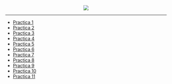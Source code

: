<div align='center'><img src='https://media.giphy.com/media/3o6Zt9HgdghEObIHnO/giphy.gif'>
</div>

---

- [Practica 1]()
- [Practica 2]()
- [Practica 3]()
- [Practica 4]()
- [Practica 5]()
- [Practica 6]()
- [Practica 7]()
- [Practica 8]()
- [Practica 9]()
- [Practica 10]()
- [Practica 11]()